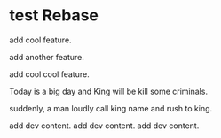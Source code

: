 # test Rebase 

add cool feature.

add another feature.

add cool cool feature.

Today is a big day and King will be kill some criminals.

suddenly, a man loudly call king name and rush to king.

add dev content.
add dev content.
add dev content.
